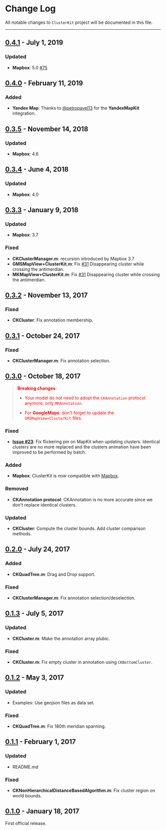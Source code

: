 # Change Log
All notable changes to `ClusterKit` project will be documented in this file.

---

## [0.4.1](https://github.com/hulab/ClusterKit/releases/tag/0.4.1) - July 1, 2019

### Updated

- **Mapbox**: 5.0 [#75](https://github.com/hulab/ClusterKit/pull/75)

## [0.4.0](https://github.com/hulab/ClusterKit/releases/tag/0.4.0) - February 11, 2019

### Added

- **Yandex Map**: Thanks to [@petropavel13](https://github.com/petropavel13) for the **YandexMapKit** integration.

## [0.3.5](https://github.com/hulab/ClusterKit/releases/tag/0.3.5) - November 14, 2018

### Updated

- **Mapbox**: 4.6

## [0.3.4](https://github.com/hulab/ClusterKit/releases/tag/0.3.4) - June 4, 2018

### Updated

- **Mapbox**: 4.0

## [0.3.3](https://github.com/hulab/ClusterKit/releases/tag/0.3.3) - January 9, 2018

### Updated

- **Mapbox**: 3.7

### Fixed

- **CKClusterManager.m**: recursion introduced by Mapbox 3.7
- **GMSMapView+ClusterKit.m**: Fix [#31](https://github.com/hulab/ClusterKit/issues/31)  Disappearing cluster while crossing the antimerdian.
- **MKMapView+ClusterKit.m**: Fix [#31](https://github.com/hulab/ClusterKit/issues/31)  Disappearing cluster while crossing the antimerdian.

## [0.3.2](https://github.com/hulab/ClusterKit/releases/tag/0.3.2) - November 13, 2017

### Fixed

- **CKCluster**: Fix annotation membership.

## [0.3.1](https://github.com/hulab/ClusterKit/releases/tag/0.3.1) - October 24, 2017

### Fixed

- **CKClusterManager.m**: Fix annotation selection.

## [0.3.0](https://github.com/hulab/ClusterKit/releases/tag/0.3.0) - October 18, 2017


> <span style="color:red"> **Breaking changes**: </span>
> 
> + <span style="color:red">Your model do not need to adopt the `CKAnnotation` protocol anymore, only `MKAnnotation`.</span>
> 
> + <span style="color:red">For **GoogleMaps**: don't forget to update the `GMSMapView+ClusterKit` files.</span>


### Fixed

- **[Issue #23](https://github.com/hulab/ClusterKit/issues/23)**: Fix flickering pin on MapKit when updating clusters.
Identical clusters are no more replaced and the clusters animation have been improved to be performed by batch.

### Added

- **Mapbox**: ClusterKit is now compatible with [Mapbox](https://www.mapbox.com/).

### Removed

- **CKAnnotation protocol**: CKAnnotation is no more accurate since we don't replace identical clusters.

### Updated

- **CKCluster**:  Compute the cluster bounds. Add cluster comparison methods.

## [0.2.0](https://github.com/hulab/ClusterKit/releases/tag/0.2.0) - July 24, 2017

### Added

- **CKQuadTree.m**: Drag and Drop support.

### Fixed

- **CKClusterManager.m**: Fix annotation selection/deselection.

## [0.1.3](https://github.com/hulab/ClusterKit/releases/tag/0.1.3) - July 5, 2017

### Updated

- **CKCluster.m**: Make the annotation array plubic.

### Fixed

- **CKCluster.m**: Fix empty cluster in annotation using `CKBottomCluster`.

## [0.1.2](https://github.com/hulab/ClusterKit/releases/tag/0.1.2) - May 3, 2017

### Updated

- Examples: Use geojson files as data set.

### Fixed

- **CKQuadTree.m**: Fix 180th meridian spanning.

## [0.1.1](https://github.com/hulab/ClusterKit/releases/tag/0.1.1) - February 1, 2017

### Updated

- README.md

### Fixed

- **CKNonHierarchicalDistanceBasedAlgorithm.m**: Fix cluster region on world bounds.

## [0.1.0](https://github.com/hulab/ClusterKit/releases/tag/0.1.0) - January 18, 2017

First official release.
